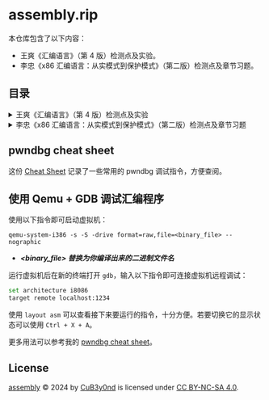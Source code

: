 # assembly.rip

本仓库包含了以下内容：

- 王爽《汇编语言》（第 4 版）检测点及实验。
- 李忠《x86 汇编语言：从实模式到保护模式》（第二版）检测点及章节习题。

## 目录

<details>
  <summary>王爽《汇编语言》（第 4 版）检测点及实验</summary>

- [第 1 章](/%E3%80%8A%E6%B1%87%E7%BC%96%E8%AF%AD%E8%A8%80%E3%80%8B%EF%BC%88%E7%AC%AC%204%20%E7%89%88%EF%BC%89/ch01/README.md)
  - [检测点 1.1](/%E3%80%8A%E6%B1%87%E7%BC%96%E8%AF%AD%E8%A8%80%E3%80%8B%EF%BC%88%E7%AC%AC%204%20%E7%89%88%EF%BC%89/ch01/README.md#检测点-11)
- [第 2 章](/%E3%80%8A%E6%B1%87%E7%BC%96%E8%AF%AD%E8%A8%80%E3%80%8B%EF%BC%88%E7%AC%AC%204%20%E7%89%88%EF%BC%89/ch02/README.md)
  - [检测点 2.1](/%E3%80%8A%E6%B1%87%E7%BC%96%E8%AF%AD%E8%A8%80%E3%80%8B%EF%BC%88%E7%AC%AC%204%20%E7%89%88%EF%BC%89/ch02/README.md#检测点-21)
  - [检测点 2.2](/%E3%80%8A%E6%B1%87%E7%BC%96%E8%AF%AD%E8%A8%80%E3%80%8B%EF%BC%88%E7%AC%AC%204%20%E7%89%88%EF%BC%89/ch02/README.md#检测点-22)
  - [检测点 2.3](/%E3%80%8A%E6%B1%87%E7%BC%96%E8%AF%AD%E8%A8%80%E3%80%8B%EF%BC%88%E7%AC%AC%204%20%E7%89%88%EF%BC%89/ch02/README.md#检测点-23)
  - [实验 1：查看 CPU 和内存，用机器指令和汇编指令编程](/%E3%80%8A%E6%B1%87%E7%BC%96%E8%AF%AD%E8%A8%80%E3%80%8B%EF%BC%88%E7%AC%AC%204%20%E7%89%88%EF%BC%89/ch02/README.md#实验-1查看-cpu-和内存用机器指令和汇编指令编程)
- [第 3 章](/%E3%80%8A%E6%B1%87%E7%BC%96%E8%AF%AD%E8%A8%80%E3%80%8B%EF%BC%88%E7%AC%AC%204%20%E7%89%88%EF%BC%89/ch03/README.md)
  - [检测点 3.1](/%E3%80%8A%E6%B1%87%E7%BC%96%E8%AF%AD%E8%A8%80%E3%80%8B%EF%BC%88%E7%AC%AC%204%20%E7%89%88%EF%BC%89/ch03/README.md#检测点-31)
  - [检测点 3.2](/%E3%80%8A%E6%B1%87%E7%BC%96%E8%AF%AD%E8%A8%80%E3%80%8B%EF%BC%88%E7%AC%AC%204%20%E7%89%88%EF%BC%89/ch03/README.md#检测点-32)
  - [实验 2：用机器指令和汇编指令编程](/%E3%80%8A%E6%B1%87%E7%BC%96%E8%AF%AD%E8%A8%80%E3%80%8B%EF%BC%88%E7%AC%AC%204%20%E7%89%88%EF%BC%89/ch03/README.md#实验-2用机器指令和汇编指令编程)
- [第 4 章](/%E3%80%8A%E6%B1%87%E7%BC%96%E8%AF%AD%E8%A8%80%E3%80%8B%EF%BC%88%E7%AC%AC%204%20%E7%89%88%EF%BC%89/ch04/README.md)
  - [实验 3：编程、编译、连接、跟踪](/%E3%80%8A%E6%B1%87%E7%BC%96%E8%AF%AD%E8%A8%80%E3%80%8B%EF%BC%88%E7%AC%AC%204%20%E7%89%88%EF%BC%89/ch04/README.md#实验-3编程编译连接跟踪)
- [第 5 章](/%E3%80%8A%E6%B1%87%E7%BC%96%E8%AF%AD%E8%A8%80%E3%80%8B%EF%BC%88%E7%AC%AC%204%20%E7%89%88%EF%BC%89/ch05/README.md)
  - [实验 4：\[bx\] 和 loop 的使用](/%E3%80%8A%E6%B1%87%E7%BC%96%E8%AF%AD%E8%A8%80%E3%80%8B%EF%BC%88%E7%AC%AC%204%20%E7%89%88%EF%BC%89/ch05/README.md#实验-4bx-和-loop-的使用)

</details>

<details>
  <summary>李忠《x86 汇编语言：从实模式到保护模式》（第二版）检测点及章节习题</summary>

- [第 1 章](/%E3%80%8Ax86%20%E6%B1%87%E7%BC%96%E8%AF%AD%E8%A8%80%EF%BC%9A%E4%BB%8E%E5%AE%9E%E6%A8%A1%E5%BC%8F%E5%88%B0%E4%BF%9D%E6%8A%A4%E6%A8%A1%E5%BC%8F%E3%80%8B%EF%BC%88%E7%AC%AC%E4%BA%8C%E7%89%88%EF%BC%89/ch01/README.md)
  - [检测点 1.1](/%E3%80%8Ax86%20%E6%B1%87%E7%BC%96%E8%AF%AD%E8%A8%80%EF%BC%9A%E4%BB%8E%E5%AE%9E%E6%A8%A1%E5%BC%8F%E5%88%B0%E4%BF%9D%E6%8A%A4%E6%A8%A1%E5%BC%8F%E3%80%8B%EF%BC%88%E7%AC%AC%E4%BA%8C%E7%89%88%EF%BC%89/ch01/README.md#检测点-11)
  - [检测点 1.2](/%E3%80%8Ax86%20%E6%B1%87%E7%BC%96%E8%AF%AD%E8%A8%80%EF%BC%9A%E4%BB%8E%E5%AE%9E%E6%A8%A1%E5%BC%8F%E5%88%B0%E4%BF%9D%E6%8A%A4%E6%A8%A1%E5%BC%8F%E3%80%8B%EF%BC%88%E7%AC%AC%E4%BA%8C%E7%89%88%EF%BC%89/ch01/README.md#检测点-12)
  - [检测点 1.3](/%E3%80%8Ax86%20%E6%B1%87%E7%BC%96%E8%AF%AD%E8%A8%80%EF%BC%9A%E4%BB%8E%E5%AE%9E%E6%A8%A1%E5%BC%8F%E5%88%B0%E4%BF%9D%E6%8A%A4%E6%A8%A1%E5%BC%8F%E3%80%8B%EF%BC%88%E7%AC%AC%E4%BA%8C%E7%89%88%EF%BC%89/ch01/README.md#检测点-13)
  - [检测点 1.4](/%E3%80%8Ax86%20%E6%B1%87%E7%BC%96%E8%AF%AD%E8%A8%80%EF%BC%9A%E4%BB%8E%E5%AE%9E%E6%A8%A1%E5%BC%8F%E5%88%B0%E4%BF%9D%E6%8A%A4%E6%A8%A1%E5%BC%8F%E3%80%8B%EF%BC%88%E7%AC%AC%E4%BA%8C%E7%89%88%EF%BC%89/ch01/README.md#检测点-14)
  - [检测点 1.5](/%E3%80%8Ax86%20%E6%B1%87%E7%BC%96%E8%AF%AD%E8%A8%80%EF%BC%9A%E4%BB%8E%E5%AE%9E%E6%A8%A1%E5%BC%8F%E5%88%B0%E4%BF%9D%E6%8A%A4%E6%A8%A1%E5%BC%8F%E3%80%8B%EF%BC%88%E7%AC%AC%E4%BA%8C%E7%89%88%EF%BC%89/ch01/README.md#检测点-15)
  - [检测点 1.6](/%E3%80%8Ax86%20%E6%B1%87%E7%BC%96%E8%AF%AD%E8%A8%80%EF%BC%9A%E4%BB%8E%E5%AE%9E%E6%A8%A1%E5%BC%8F%E5%88%B0%E4%BF%9D%E6%8A%A4%E6%A8%A1%E5%BC%8F%E3%80%8B%EF%BC%88%E7%AC%AC%E4%BA%8C%E7%89%88%EF%BC%89/ch01/README.md#检测点-16)
  - [第 1 章习题](/%E3%80%8Ax86%20%E6%B1%87%E7%BC%96%E8%AF%AD%E8%A8%80%EF%BC%9A%E4%BB%8E%E5%AE%9E%E6%A8%A1%E5%BC%8F%E5%88%B0%E4%BF%9D%E6%8A%A4%E6%A8%A1%E5%BC%8F%E3%80%8B%EF%BC%88%E7%AC%AC%E4%BA%8C%E7%89%88%EF%BC%89/ch01/README.md#第-1-章习题)
- [第 2 章](/%E3%80%8Ax86%20%E6%B1%87%E7%BC%96%E8%AF%AD%E8%A8%80%EF%BC%9A%E4%BB%8E%E5%AE%9E%E6%A8%A1%E5%BC%8F%E5%88%B0%E4%BF%9D%E6%8A%A4%E6%A8%A1%E5%BC%8F%E3%80%8B%EF%BC%88%E7%AC%AC%E4%BA%8C%E7%89%88%EF%BC%89/ch02/README.md)
  - [第 2 章习题](/%E3%80%8Ax86%20%E6%B1%87%E7%BC%96%E8%AF%AD%E8%A8%80%EF%BC%9A%E4%BB%8E%E5%AE%9E%E6%A8%A1%E5%BC%8F%E5%88%B0%E4%BF%9D%E6%8A%A4%E6%A8%A1%E5%BC%8F%E3%80%8B%EF%BC%88%E7%AC%AC%E4%BA%8C%E7%89%88%EF%BC%89/ch02/README.md#第-2-章习题)
- [第 3 章](/%E3%80%8Ax86%20%E6%B1%87%E7%BC%96%E8%AF%AD%E8%A8%80%EF%BC%9A%E4%BB%8E%E5%AE%9E%E6%A8%A1%E5%BC%8F%E5%88%B0%E4%BF%9D%E6%8A%A4%E6%A8%A1%E5%BC%8F%E3%80%8B%EF%BC%88%E7%AC%AC%E4%BA%8C%E7%89%88%EF%BC%89/ch03/README.md)
  - [检测点 3.1](/%E3%80%8Ax86%20%E6%B1%87%E7%BC%96%E8%AF%AD%E8%A8%80%EF%BC%9A%E4%BB%8E%E5%AE%9E%E6%A8%A1%E5%BC%8F%E5%88%B0%E4%BF%9D%E6%8A%A4%E6%A8%A1%E5%BC%8F%E3%80%8B%EF%BC%88%E7%AC%AC%E4%BA%8C%E7%89%88%EF%BC%89/ch03/README.md#检测点-31)
  - [检测点 3.2](/%E3%80%8Ax86%20%E6%B1%87%E7%BC%96%E8%AF%AD%E8%A8%80%EF%BC%9A%E4%BB%8E%E5%AE%9E%E6%A8%A1%E5%BC%8F%E5%88%B0%E4%BF%9D%E6%8A%A4%E6%A8%A1%E5%BC%8F%E3%80%8B%EF%BC%88%E7%AC%AC%E4%BA%8C%E7%89%88%EF%BC%89/ch03/README.md#检测点-32)
  - [检测点 3.3](/%E3%80%8Ax86%20%E6%B1%87%E7%BC%96%E8%AF%AD%E8%A8%80%EF%BC%9A%E4%BB%8E%E5%AE%9E%E6%A8%A1%E5%BC%8F%E5%88%B0%E4%BF%9D%E6%8A%A4%E6%A8%A1%E5%BC%8F%E3%80%8B%EF%BC%88%E7%AC%AC%E4%BA%8C%E7%89%88%EF%BC%89/ch03/README.md#检测点-33)
  - [第 3 章习题](/%E3%80%8Ax86%20%E6%B1%87%E7%BC%96%E8%AF%AD%E8%A8%80%EF%BC%9A%E4%BB%8E%E5%AE%9E%E6%A8%A1%E5%BC%8F%E5%88%B0%E4%BF%9D%E6%8A%A4%E6%A8%A1%E5%BC%8F%E3%80%8B%EF%BC%88%E7%AC%AC%E4%BA%8C%E7%89%88%EF%BC%89/ch03/README.md#第-3-章习题)
- [第 4 章](/%E3%80%8Ax86%20%E6%B1%87%E7%BC%96%E8%AF%AD%E8%A8%80%EF%BC%9A%E4%BB%8E%E5%AE%9E%E6%A8%A1%E5%BC%8F%E5%88%B0%E4%BF%9D%E6%8A%A4%E6%A8%A1%E5%BC%8F%E3%80%8B%EF%BC%88%E7%AC%AC%E4%BA%8C%E7%89%88%EF%BC%89/ch04/README.md)
  - [检测点 4.1](/%E3%80%8Ax86%20%E6%B1%87%E7%BC%96%E8%AF%AD%E8%A8%80%EF%BC%9A%E4%BB%8E%E5%AE%9E%E6%A8%A1%E5%BC%8F%E5%88%B0%E4%BF%9D%E6%8A%A4%E6%A8%A1%E5%BC%8F%E3%80%8B%EF%BC%88%E7%AC%AC%E4%BA%8C%E7%89%88%EF%BC%89/ch04/README.md#检测点-41)
  - [第 4 章习题](/%E3%80%8Ax86%20%E6%B1%87%E7%BC%96%E8%AF%AD%E8%A8%80%EF%BC%9A%E4%BB%8E%E5%AE%9E%E6%A8%A1%E5%BC%8F%E5%88%B0%E4%BF%9D%E6%8A%A4%E6%A8%A1%E5%BC%8F%E3%80%8B%EF%BC%88%E7%AC%AC%E4%BA%8C%E7%89%88%EF%BC%89/ch04/README.md#第-4-章习题)
- [第 5 章](/%E3%80%8Ax86%20%E6%B1%87%E7%BC%96%E8%AF%AD%E8%A8%80%EF%BC%9A%E4%BB%8E%E5%AE%9E%E6%A8%A1%E5%BC%8F%E5%88%B0%E4%BF%9D%E6%8A%A4%E6%A8%A1%E5%BC%8F%E3%80%8B%EF%BC%88%E7%AC%AC%E4%BA%8C%E7%89%88%EF%BC%89/ch05/README.md)
  - [检测点 5.1](/%E3%80%8Ax86%20%E6%B1%87%E7%BC%96%E8%AF%AD%E8%A8%80%EF%BC%9A%E4%BB%8E%E5%AE%9E%E6%A8%A1%E5%BC%8F%E5%88%B0%E4%BF%9D%E6%8A%A4%E6%A8%A1%E5%BC%8F%E3%80%8B%EF%BC%88%E7%AC%AC%E4%BA%8C%E7%89%88%EF%BC%89/ch05/README.md#检测点-51)
  - [检测点 5.2](/%E3%80%8Ax86%20%E6%B1%87%E7%BC%96%E8%AF%AD%E8%A8%80%EF%BC%9A%E4%BB%8E%E5%AE%9E%E6%A8%A1%E5%BC%8F%E5%88%B0%E4%BF%9D%E6%8A%A4%E6%A8%A1%E5%BC%8F%E3%80%8B%EF%BC%88%E7%AC%AC%E4%BA%8C%E7%89%88%EF%BC%89/ch05/README.md#检测点-52)
- [第 6 章](/%E3%80%8Ax86%20%E6%B1%87%E7%BC%96%E8%AF%AD%E8%A8%80%EF%BC%9A%E4%BB%8E%E5%AE%9E%E6%A8%A1%E5%BC%8F%E5%88%B0%E4%BF%9D%E6%8A%A4%E6%A8%A1%E5%BC%8F%E3%80%8B%EF%BC%88%E7%AC%AC%E4%BA%8C%E7%89%88%EF%BC%89/ch06/README.md)
  - [检测点 6.1](/%E3%80%8Ax86%20%E6%B1%87%E7%BC%96%E8%AF%AD%E8%A8%80%EF%BC%9A%E4%BB%8E%E5%AE%9E%E6%A8%A1%E5%BC%8F%E5%88%B0%E4%BF%9D%E6%8A%A4%E6%A8%A1%E5%BC%8F%E3%80%8B%EF%BC%88%E7%AC%AC%E4%BA%8C%E7%89%88%EF%BC%89/ch06/README.md#检测点-61)
  - [检测点 6.2](/%E3%80%8Ax86%20%E6%B1%87%E7%BC%96%E8%AF%AD%E8%A8%80%EF%BC%9A%E4%BB%8E%E5%AE%9E%E6%A8%A1%E5%BC%8F%E5%88%B0%E4%BF%9D%E6%8A%A4%E6%A8%A1%E5%BC%8F%E3%80%8B%EF%BC%88%E7%AC%AC%E4%BA%8C%E7%89%88%EF%BC%89/ch06/README.md#检测点-62)
  - [检测点 6.3](/%E3%80%8Ax86%20%E6%B1%87%E7%BC%96%E8%AF%AD%E8%A8%80%EF%BC%9A%E4%BB%8E%E5%AE%9E%E6%A8%A1%E5%BC%8F%E5%88%B0%E4%BF%9D%E6%8A%A4%E6%A8%A1%E5%BC%8F%E3%80%8B%EF%BC%88%E7%AC%AC%E4%BA%8C%E7%89%88%EF%BC%89/ch06/README.md#检测点-63)
  - [检测点 6.4](/%E3%80%8Ax86%20%E6%B1%87%E7%BC%96%E8%AF%AD%E8%A8%80%EF%BC%9A%E4%BB%8E%E5%AE%9E%E6%A8%A1%E5%BC%8F%E5%88%B0%E4%BF%9D%E6%8A%A4%E6%A8%A1%E5%BC%8F%E3%80%8B%EF%BC%88%E7%AC%AC%E4%BA%8C%E7%89%88%EF%BC%89/ch06/README.md#检测点-64)
  - [检测点 6.5](/%E3%80%8Ax86%20%E6%B1%87%E7%BC%96%E8%AF%AD%E8%A8%80%EF%BC%9A%E4%BB%8E%E5%AE%9E%E6%A8%A1%E5%BC%8F%E5%88%B0%E4%BF%9D%E6%8A%A4%E6%A8%A1%E5%BC%8F%E3%80%8B%EF%BC%88%E7%AC%AC%E4%BA%8C%E7%89%88%EF%BC%89/ch06/README.md#检测点-65)
  - [第 6 章习题](/%E3%80%8Ax86%20%E6%B1%87%E7%BC%96%E8%AF%AD%E8%A8%80%EF%BC%9A%E4%BB%8E%E5%AE%9E%E6%A8%A1%E5%BC%8F%E5%88%B0%E4%BF%9D%E6%8A%A4%E6%A8%A1%E5%BC%8F%E3%80%8B%EF%BC%88%E7%AC%AC%E4%BA%8C%E7%89%88%EF%BC%89/ch06/README.md#第-6-章习题)
- [第 7 章](/%E3%80%8Ax86%20%E6%B1%87%E7%BC%96%E8%AF%AD%E8%A8%80%EF%BC%9A%E4%BB%8E%E5%AE%9E%E6%A8%A1%E5%BC%8F%E5%88%B0%E4%BF%9D%E6%8A%A4%E6%A8%A1%E5%BC%8F%E3%80%8B%EF%BC%88%E7%AC%AC%E4%BA%8C%E7%89%88%EF%BC%89/ch07/README.md)
  - [检测点 7.1](/%E3%80%8Ax86%20%E6%B1%87%E7%BC%96%E8%AF%AD%E8%A8%80%EF%BC%9A%E4%BB%8E%E5%AE%9E%E6%A8%A1%E5%BC%8F%E5%88%B0%E4%BF%9D%E6%8A%A4%E6%A8%A1%E5%BC%8F%E3%80%8B%EF%BC%88%E7%AC%AC%E4%BA%8C%E7%89%88%EF%BC%89/ch07/README.md#检测点-71)
  - [检测点 7.2](/%E3%80%8Ax86%20%E6%B1%87%E7%BC%96%E8%AF%AD%E8%A8%80%EF%BC%9A%E4%BB%8E%E5%AE%9E%E6%A8%A1%E5%BC%8F%E5%88%B0%E4%BF%9D%E6%8A%A4%E6%A8%A1%E5%BC%8F%E3%80%8B%EF%BC%88%E7%AC%AC%E4%BA%8C%E7%89%88%EF%BC%89/ch07/README.md#检测点-72)
  - [检测点 7.3](/%E3%80%8Ax86%20%E6%B1%87%E7%BC%96%E8%AF%AD%E8%A8%80%EF%BC%9A%E4%BB%8E%E5%AE%9E%E6%A8%A1%E5%BC%8F%E5%88%B0%E4%BF%9D%E6%8A%A4%E6%A8%A1%E5%BC%8F%E3%80%8B%EF%BC%88%E7%AC%AC%E4%BA%8C%E7%89%88%EF%BC%89/ch07/README.md#检测点-73)
  - [检测点 7.4](/%E3%80%8Ax86%20%E6%B1%87%E7%BC%96%E8%AF%AD%E8%A8%80%EF%BC%9A%E4%BB%8E%E5%AE%9E%E6%A8%A1%E5%BC%8F%E5%88%B0%E4%BF%9D%E6%8A%A4%E6%A8%A1%E5%BC%8F%E3%80%8B%EF%BC%88%E7%AC%AC%E4%BA%8C%E7%89%88%EF%BC%89/ch07/README.md#检测点-74)
  - [检测点 7.5](/%E3%80%8Ax86%20%E6%B1%87%E7%BC%96%E8%AF%AD%E8%A8%80%EF%BC%9A%E4%BB%8E%E5%AE%9E%E6%A8%A1%E5%BC%8F%E5%88%B0%E4%BF%9D%E6%8A%A4%E6%A8%A1%E5%BC%8F%E3%80%8B%EF%BC%88%E7%AC%AC%E4%BA%8C%E7%89%88%EF%BC%89/ch07/README.md#检测点-75)
  - [第 7 章习题](/%E3%80%8Ax86%20%E6%B1%87%E7%BC%96%E8%AF%AD%E8%A8%80%EF%BC%9A%E4%BB%8E%E5%AE%9E%E6%A8%A1%E5%BC%8F%E5%88%B0%E4%BF%9D%E6%8A%A4%E6%A8%A1%E5%BC%8F%E3%80%8B%EF%BC%88%E7%AC%AC%E4%BA%8C%E7%89%88%EF%BC%89/ch07/README.md#第-7-章习题)
- [第 8 章](/%E3%80%8Ax86%20%E6%B1%87%E7%BC%96%E8%AF%AD%E8%A8%80%EF%BC%9A%E4%BB%8E%E5%AE%9E%E6%A8%A1%E5%BC%8F%E5%88%B0%E4%BF%9D%E6%8A%A4%E6%A8%A1%E5%BC%8F%E3%80%8B%EF%BC%88%E7%AC%AC%E4%BA%8C%E7%89%88%EF%BC%89/ch08/README.md)
  - [检测点 8.1](/%E3%80%8Ax86%20%E6%B1%87%E7%BC%96%E8%AF%AD%E8%A8%80%EF%BC%9A%E4%BB%8E%E5%AE%9E%E6%A8%A1%E5%BC%8F%E5%88%B0%E4%BF%9D%E6%8A%A4%E6%A8%A1%E5%BC%8F%E3%80%8B%EF%BC%88%E7%AC%AC%E4%BA%8C%E7%89%88%EF%BC%89/ch08/README.md#检测点-81)

</details>

## pwndbg cheat sheet

这份 [Cheat Sheet](misc/pwndbg-cheat-sheet.md) 记录了一些常用的 pwndbg 调试指令，方便查阅。

## 使用 Qemu + GDB 调试汇编程序

使用以下指令即可启动虚拟机：

```shell
qemu-system-i386 -s -S -drive format=raw,file=<binary_file> --nographic
```

- ***<binary_file> 替换为你编译出来的二进制文件名***

运行虚拟机后在新的终端打开 `gdb`，输入以下指令即可连接虚拟机远程调试：

```bash
set architecture i8086
target remote localhost:1234
```

使用 `layout asm` 可以查看接下来要运行的指令，十分方便。若要切换它的显示状态可以使用 `Ctrl + X + A`。

更多用法可以参考我的 [pwndbg cheat sheet](https://github.com/CuB3y0nd/assembly/blob/master/misc/pwndbg-cheat-sheet.md#layout-%E5%B0%8F%E7%AA%97)。

## License

[assembly](https://github.com/CuB3y0nd/assembly/) © 2024 by [CuB3y0nd](https://assembly.rip/) is licensed under [CC BY-NC-SA 4.0](https://creativecommons.org/licenses/by-nc-sa/4.0/).
